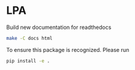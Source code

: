 # LPA

Build new documentation for readthedocs

``` bash
make -C docs html
```

To ensure this package is recognized. Please run 
```bash
pip install -e .
```